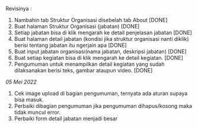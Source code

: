 Revisinya :
1. Nambahin tab Struktur Organisasi disebelah tab About [DONE]
2. Buat halaman Struktur Organisasi (jabatan) [DONE]
3. Setiap jabatan bisa di klik mengarah ke detail penjelasan jabatan [DONE]
4. Buat halaman detail jabatan (kondisi jika struktur organisasi nanti diklik) berisi tentang jabatan itu ngerjain apa [DONE]
5. Buat input jabatan organisasi(nama jabatan, deskripsi jabatan) [DONE]
6. Buat setiap kegiatan bisa di klik mengarah ke detail kegiatan. [DONE]
7. Pengumuman untuk menampilkan detail kegiatan yang sudah dilaksanakan berisi teks, gambar ataupun video. [DONE]

*05 Mei 2022*
1. Cek image upload di bagian pengumuman, ternyata ada aturan supaya bisa masuk.
2. Perbaiki dibagian pengumuman jika pengumuman dihapus/kosong maka tidak muncul error.
3. Perbaiki form detail jabatan menjadi besar